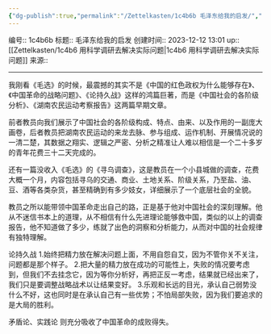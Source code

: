 ```yaml
---
{"dg-publish":true,"permalink":"/Zettelkasten/1c4b6b 毛泽东给我的启发/","dgPassFrontmatter":true}
---
```


编号:: 1c4b6b
标题:: 毛泽东给我的启发
创建时间:: 2023-12-12 13:01
up:: [[Zettelkasten/1c4b6 用科学调研去解决实际问题\|1c4b6 用科学调研去解决实际问题]]
来源:: 

---
我刚看《毛选》的时候，最震撼的其实不是《中国的红色政权为什么能够存在》、《中国革命的战略问题》、《论持久战》这样的鸿篇巨著，而是《中国社会的各阶级分析》、《湖南农民运动考察报告》这两篇早期文章。

前者教员向我们展示了中国社会的各阶级构成、特点、由来、以及作用的一副庞大画卷，后者教员把湖南农民运动的来龙去脉、参与组成、运作机制、开展情况说的一清二楚，其数据之翔实、逻辑之严密、分析之精准让人难以相信是一个二十多岁的青年花费三十二天完成的。

还有一篇没收入《毛选》的《寻乌调查》，这是教员在一个小县城做的调查，花费大概一个月，内容包括寻乌的交通、商业、土地关系、阶级关系，乃至盐、油、豆、酒等各类杂货，甚至精确到有多少妓女，详细展示了一个底层社会的全貌。

教员之所以能带领中国革命走出自己的路，正是基于他对中国社会的深刻理解。他从不迷信书本上的道理，从不相信有什么先进理论能够救中国，类似的以上的调查报告，他不知道做了多少，练就了出色的洞察和分析能力，从而对中国的社会规律有独特理解。

论持久战
1.始终把精力放在解决问题上面，不用自怨自艾，因为不管你关不关注，问题都是那个样子。
2.把大量的精力放在成功的可能性上，失败的情况要考虑到，但我们不去挂念它，因为等你分析好，再把正反一考虑，结果就已经出来了，我们只是要调整战略战术以让结果变好。
3.乐观和长远的目光，承认自己弱势没什么不好，这也同时是在承认自己有一些优势；不怕局部失败，因为我们要追求的是大局的胜利。

矛盾论、实践论
则充分吸收了中国革命的成败得失。